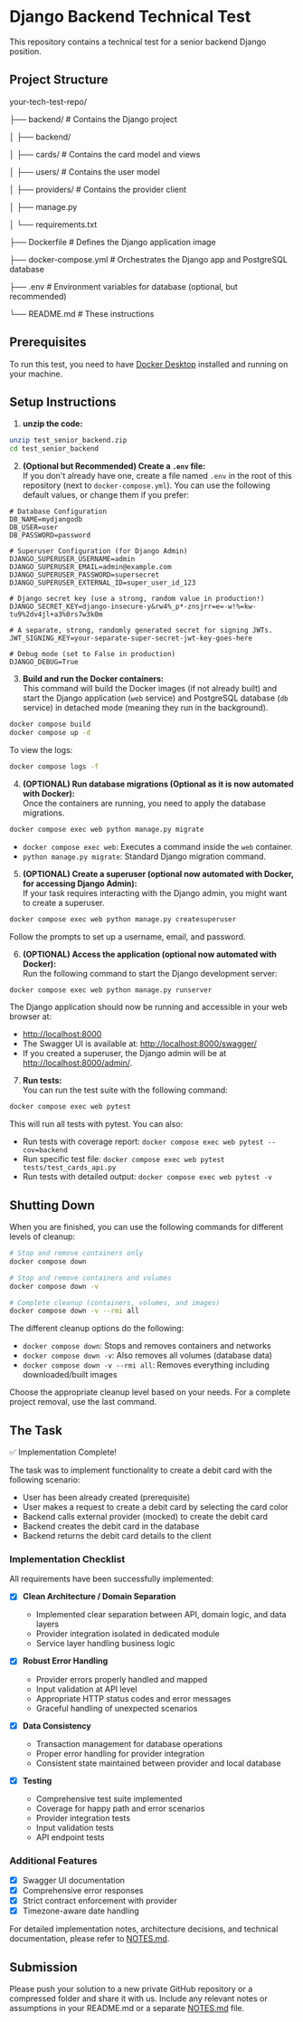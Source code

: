 # Django Backend Technical Test  
  
This repository contains a technical test for a senior backend Django position.  
  
## Project Structure  
  
  

your-tech-test-repo/

├── backend/ # Contains the Django project

│ ├── backend/

│ ├── cards/ # Contains the card model and views

│ ├── users/ # Contains the user model

│ ├── providers/ # Contains the provider client

│ ├── manage.py

│ └── requirements.txt

├── Dockerfile # Defines the Django application image

├── docker-compose.yml # Orchestrates the Django app and PostgreSQL database

├── .env # Environment variables for database (optional, but recommended)

└── README.md # These instructions

  
  
  

## Prerequisites  
  
To run this test, you need to have [Docker Desktop](https://www.docker.com/products/docker-desktop/) installed and running on your machine.  
  
## Setup Instructions  
  
1. **unzip the code:**  
```bash  
unzip test_senior_backend.zip
cd test_senior_backend   
```  
  
2. **(Optional but Recommended) Create a `.env` file:**  
If you don't already have one, create a file named `.env` in the root of this repository (next to `docker-compose.yml`). You can use the following default values, or change them if you prefer:  
```env  
# Database Configuration
DB_NAME=mydjangodb  
DB_USER=user  
DB_PASSWORD=password  

# Superuser Configuration (for Django Admin)
DJANGO_SUPERUSER_USERNAME=admin
DJANGO_SUPERUSER_EMAIL=admin@example.com
DJANGO_SUPERUSER_PASSWORD=supersecret
DJANGO_SUPERUSER_EXTERNAL_ID=super_user_id_123

# Django secret key (use a strong, random value in production!)
DJANGO_SECRET_KEY=django-insecure-y&rw4%_p*-znsjrr=e=-w!%=kw-tu9%2dv4jl+a3%0rs7w3k0m

# A separate, strong, randomly generated secret for signing JWTs.
JWT_SIGNING_KEY=your-separate-super-secret-jwt-key-goes-here

# Debug mode (set to False in production)
DJANGO_DEBUG=True
```  
  
3. **Build and run the Docker containers:**  
This command will build the Docker images (if not already built) and start the Django application (`web` service) and PostgreSQL database (`db` service) in detached mode (meaning they run in the background).  
```bash  
docker compose build  
docker compose up -d  
```

To view the logs:
```bash
docker compose logs -f
```
  
4. **(OPTIONAL) Run database migrations (Optional as it is now automated with Docker):**  
Once the containers are running, you need to apply the database migrations.  
```bash  
docker compose exec web python manage.py migrate  
```  
* `docker compose exec web`: Executes a command inside the `web` container.  
* `python manage.py migrate`: Standard Django migration command.  
  
5. **(OPTIONAL) Create a superuser (optional now automated with Docker, for accessing Django Admin):**  
If your task requires interacting with the Django admin, you might want to create a superuser.  
```bash  
docker compose exec web python manage.py createsuperuser  
```  
Follow the prompts to set up a username, email, and password.  
  
6. **(OPTIONAL) Access the application (optional now automated with Docker):**  
Run the following command to start the Django development server:  
```bash  
docker compose exec web python manage.py runserver  
```  
The Django application should now be running and accessible in your web browser at:  
- [http://localhost:8000](http://localhost:8000)
- The Swagger UI is available at: [http://localhost:8000/swagger/](http://localhost:8000/swagger/)
- If you created a superuser, the Django admin will be at [http://localhost:8000/admin/](http://localhost:8000/admin/).
  
7. **Run tests:**  
You can run the test suite with the following command:  
```bash  
docker compose exec web pytest
```  
This will run all tests with pytest. You can also:
- Run tests with coverage report: `docker compose exec web pytest --cov=backend`
- Run specific test file: `docker compose exec web pytest tests/test_cards_api.py`
- Run tests with detailed output: `docker compose exec web pytest -v`
  
## Shutting Down  
  
When you are finished, you can use the following commands for different levels of cleanup:

```bash
# Stop and remove containers only
docker compose down

# Stop and remove containers and volumes
docker compose down -v

# Complete cleanup (containers, volumes, and images)
docker compose down -v --rmi all
```

The different cleanup options do the following:
- `docker compose down`: Stops and removes containers and networks
- `docker compose down -v`: Also removes all volumes (database data)
- `docker compose down -v --rmi all`: Removes everything including downloaded/built images

Choose the appropriate cleanup level based on your needs. For a complete project removal, use the last command.

## The Task

✅ Implementation Complete! 

The task was to implement functionality to create a debit card with the following scenario:

-   User has been already created (prerequisite)
-   User makes a request to create a debit card by selecting the card color
-   Backend calls external provider (mocked) to create the debit card
-   Backend creates the debit card in the database
-   Backend returns the debit card details to the client

### Implementation Checklist

All requirements have been successfully implemented:

- [x] **Clean Architecture / Domain Separation**
  - Implemented clear separation between API, domain logic, and data layers
  - Provider integration isolated in dedicated module
  - Service layer handling business logic

- [x] **Robust Error Handling**
  - Provider errors properly handled and mapped
  - Input validation at API level
  - Appropriate HTTP status codes and error messages
  - Graceful handling of unexpected scenarios

- [x] **Data Consistency**
  - Transaction management for database operations
  - Proper error handling for provider integration
  - Consistent state maintained between provider and local database

- [x] **Testing**
  - Comprehensive test suite implemented
  - Coverage for happy path and error scenarios
  - Provider integration tests
  - Input validation tests
  - API endpoint tests

### Additional Features
- [x] Swagger UI documentation
- [x] Comprehensive error responses
- [x] Strict contract enforcement with provider
- [x] Timezone-aware date handling

For detailed implementation notes, architecture decisions, and technical documentation, please refer to [NOTES.md](NOTES.md).

## Submission

Please push your solution to a new private GitHub repository or a compressed folder and share it with us. Include any relevant notes or assumptions in your README.md or a separate [NOTES.md](NOTES.md) file.